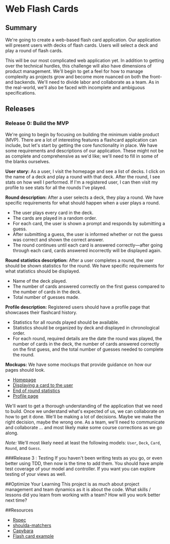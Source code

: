 # Web Flash Cards 
 

## Summary
We're going to create a web-based flash card application.  Our application will present users with decks of flash cards.  Users will select a deck and play a round of flash cards.

This will be our most complicated web application yet.  In addition to getting over the technical hurdles, this challenge will also have dimensions of product management.  We'll begin to get a feel for how to manage complexity as projects grow and become more nuanced on both the front- and backends. We'll need to divide labor and collaborate as a team.  As in the real-world, we'll also be faced with incomplete and ambiguous specifications.


## Releases
### Release 0: Build the MVP
We're going to begin by focusing on building the minimum viable product (MVP).  There are a lot of interesting features a flashcard application can include, but let's start by getting the core functionality in place.  We have some requirements and descriptions of our application.  These might not be as complete and comprehensive as we'd like; we'll need to fill in some of the blanks ourselves.

**User story:**  As a user, I visit the homepage and see a list of decks.  I click on the name of a deck and play a round with that deck.  After the round, I see stats on how well I performed.  If I'm a registered user, I can then visit my profile to see stats for all the rounds I've played.

**Round description:**  After a user selects a deck, they play a round.  We have specific requirements for what should happen when a user plays a  round.

- The user plays every card in the deck.
- The cards are played in a random order.
- For each card, the user is shown a prompt and responds by submitting a guess.
- After submitting a guess, the user is informed whether or not the guess was correct and shown the correct answer.
- The round continues until each card is answered correctly—after going through each card, cards answered incorrectly will be displayed again.

**Round statistics description:**  After a user completes a round, the user should be shown statistics for the round.  We have specific requirements for what statistics should be displayed.

- Name of the deck played.
- The number of cards answered correctly on the first guess compared to the number of cards in the deck.
- Total number of guesses made.

**Profile description:**  Registered users should have a profile page that showcases their flashcard history.

- Statistics for all rounds played should be available.
- Statistics should be organized by deck and displayed in chronological order.
- For each round, required details are the date the round was played, the number of cards in the deck, the number of cards answered correctly on the first guess, and the total number of guesses needed to complete the round.

**Mockups:**  We have some mockups that provide guidance on how our pages should look.

- [Homepage](mockups/homepage.png)
- [Displaying a card to the user](mockups/display-a-card.png)
- [End of round statistics](mockups/round-statistics.png)
- [Profile page](mockups/profile.png)

We'll want to get a thorough understanding of the application that we need to build.  Once we understand what's expected of us, we can collaborate on how to get it done.  We'll be making a lot of decisions.  Maybe we make the right decision, maybe the wrong one.  As a team, we'll need to communicate and collaborate ... and most likely make some course corrections as we go along.

*Note:*  We'll most likely need at least the following models: `User`, `Deck`, `Card`, `Round`, and `Guess`.


###Release 3 : Testing
If you haven't been writing tests as you go, or even better using TDD, then now is the time to add them.  You should have ample test coverage of your model and controller.  If you want you can explore testing of your views as well.

##Optimize Your Learning 
This project is as much about project management and team dynamics as it is about the code.  What skills / lessons did you learn from working with a team?  How will you work better next time?

##Resources

* [Rspec](http://rspec.info/)
* [shoulda-matchers](https://github.com/thoughtbot/shoulda-matchers)
* [Capybara](https://github.com/jnicklas/capybara)
* [Flash card example][card example]

[card example]: http://wiki.webz.cz/dict/